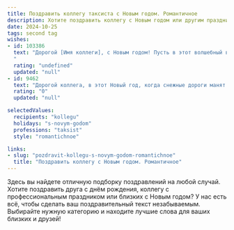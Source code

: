 ```yaml
---
title: Поздравить коллегу таксиста с Новым годом. Романтичное
description: Хотите поздравить коллегу с Новым годом или другим праздником? Наш ИИ создаст незабываемое поздравление, а вы обязательно выделитесь среди других.  
date: 2024-10-25
tags: second tag
wishes:
- id: 103386
  text: "Дорогой [Имя коллеги], с Новым годом! Пусть в этот волшебный вечер, словно по ровной, освещенной дороге,  твоя жизнь будет полна ярких событий, приятных встреч и счастливых мгновений.  Пусть каждый новый день приносит  тепло, уют и  нежность, как первый снег на зимней дороге. Желаю тебе в Новом году  найти свой маршрут к счастью, любовь, которая будет вечным спутником, и пусть все твои поездки будут легкими и приятными!
  "
  rating: "undefined"
  updated: "null"
- id: 9462
  text: "Дорогой коллега, в этот Новый год, когда снежные дороги манят в дальние дали, желаю тебе успешных маршрутов, прибыльных заказов и легкого руля. Пусть твой автомобиль станет волшебными санями, на которых ты с легкостью доставишь пассажиров к их мечтам и желаниям. А свет фар твоей машины осветит путь к новым горизонтам и свершениям. С Новым годом и с новым счастьем!"
  rating: "0"
  updated: "null"

selectedValues:
  recipients: "kollegu"
  holidays: "s-novym-godom"
  professions: "taksist"
  style: "romantichnoe"

links:
- slug: "pozdravit-kollegu-s-novym-godom-romantichnoe"
  title: "Поздравить коллегу с Новым годом. Романтичное"
---
```


Здесь вы найдете отличную подборку поздравлений на любой случай. 
Хотите поздравить друга с днём рождения, коллегу с профессиональным праздником или близких с Новым годом? У нас есть всё, чтобы сделать ваш поздравительный текст незабываемым. Выбирайте нужную категорию и находите лучшие слова для ваших близких и друзей!
